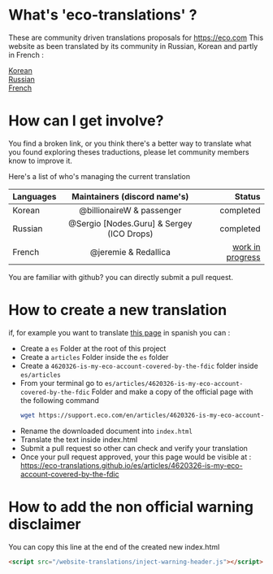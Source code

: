 # What's 'eco-translations' ?

These are community driven translations proposals for https://eco.com
This website as been translated by its community in Russian, Korean and partly in French :

[Korean](https://eco-community.github.io/website-translations/ko/)  
[Russian](https://eco-community.github.io/website-translations/ru/)  
[French](https://eco-community.github.io/website-translations/fr/)  

# How can I get involve?

You find a broken link, or you think there's a better way to translate what you found exploring theses traductions, please let community members know to improve it.

Here's a list of who's managing the current translation

| Languages     | Maintainers (discord name's) | Status  
| ------------- |:-------------:| -----: |
Korean | @billionaireW & passenger | completed
Russian | @Sergio \[Nodes.Guru]  & Sergey (ICO Drops) | completed
French | @jeremie & Redallica | [work in progress](https://github.com/eco-translations/eco-translations.github.io/blob/master/doc/fr/status.md)

You are familiar with github? you can directly submit a pull request.

# How to create a new translation 

if, for example you want to translate [this page](https://support.eco.com/en/articles/4620326-is-my-eco-account-covered-by-the-fdic) in spanish you can : 
- Create a `es` Folder at the root of this project
- Create a `articles` Folder inside the `es` folder
- Create a  `4620326-is-my-eco-account-covered-by-the-fdic` folder  inside `es/articles`
- From your terminal go to `es/articles/4620326-is-my-eco-account-covered-by-the-fdic` Folder and make a copy of the official page with the following command 
  ```bash 
  wget https://support.eco.com/en/articles/4620326-is-my-eco-account-covered-by-the-fdic
  ```
- Rename the downloaded document into `index.html`
- Translate the text inside index.html
- Submit a pull request so other can check and verify your translation
- Once your pull request approved, your this page would be visible at : https://eco-translations.github.io/es/articles/4620326-is-my-eco-account-covered-by-the-fdic


# How to add the non official warning disclaimer 

You can copy this line at the end of the created new index.html
```html
<script src="/website-translations/inject-warning-header.js"></script>
```
